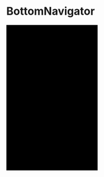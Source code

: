 # BottomNavigator

<img src="https://github.com/yaswanththaluri/BottomNavigator/blob/master/ezgif.com-video-to-gif%20(2).gif" width="240" height="380">

